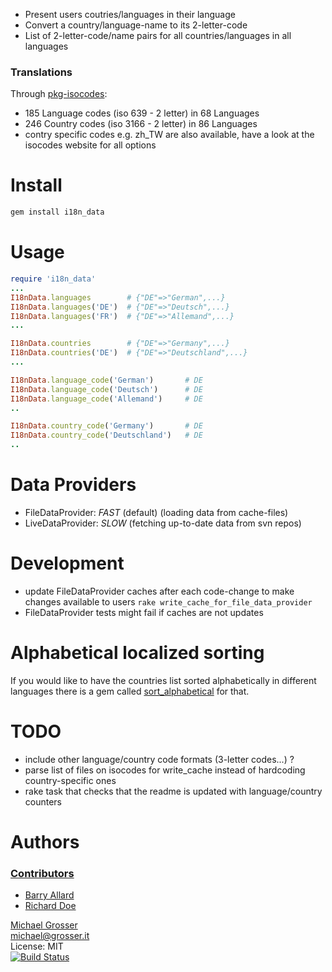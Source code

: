  - Present users coutries/languages in their language
 - Convert a country/language-name to its 2-letter-code
 - List of 2-letter-code/name pairs for all countries/languages in all languages

### Translations
Through [pkg-isocodes](https://salsa.debian.org/iso-codes-team/iso-codes.git):

 - 185 Language codes (iso 639 - 2 letter) in 68 Languages
 - 246 Country codes (iso 3166 - 2 letter) in 86 Languages
 - contry specific codes e.g. zh_TW are also available, have a look at the isocodes website for all options

Install
=======

```Bash
gem install i18n_data
```

Usage
=====

```Ruby
require 'i18n_data'
...
I18nData.languages        # {"DE"=>"German",...}
I18nData.languages('DE')  # {"DE"=>"Deutsch",...}
I18nData.languages('FR')  # {"DE"=>"Allemand",...}
...

I18nData.countries        # {"DE"=>"Germany",...}
I18nData.countries('DE')  # {"DE"=>"Deutschland",...}
...

I18nData.language_code('German')       # DE
I18nData.language_code('Deutsch')      # DE
I18nData.language_code('Allemand')     # DE
..

I18nData.country_code('Germany')       # DE
I18nData.country_code('Deutschland')   # DE
..
```

Data Providers
==============
 - FileDataProvider: _FAST_ (default) (loading data from cache-files)
 - LiveDataProvider: _SLOW_ (fetching up-to-date data from svn repos)

Development
=======
 - update FileDataProvider caches after each code-change to make changes available to users `rake write_cache_for_file_data_provider`
 - FileDataProvider tests might fail if caches are not updates

Alphabetical localized sorting
==============================
If you would like to have the countries list sorted alphabetically in different languages there is a gem called  [sort_alphabetical](https://github.com/grosser/sort_alphabetical) for that.

TODO
====
 - include other language/country code formats (3-letter codes...) ?
 - parse list of files on isocodes for write_cache instead of hardcoding country-specific ones
 - rake task that checks that the readme is updated with language/country counters

Authors
=======

### [Contributors](https://github.com/grosser/i18n_data/contributors)
 - [Barry Allard](https://github.com/steakknife)
 - [Richard Doe](https://github.com/rwd)

[Michael Grosser](http://grosser.it)<br/>
michael@grosser.it<br/>
License: MIT<br/>
[![Build Status](https://travis-ci.org/grosser/i18n_data.svg)](https://travis-ci.org/grosser/i18n_data)

